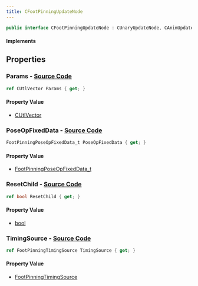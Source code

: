 ```yaml
---
title: CFootPinningUpdateNode
---
```


```csharp
public interface CFootPinningUpdateNode : CUnaryUpdateNode, CAnimUpdateNodeBase, ISchemaClass<CAnimUpdateNodeBase>, ISchemaClass<CUnaryUpdateNode>, ISchemaClass<CFootPinningUpdateNode>, ISchemaField, ISchemaClass, INativeHandle
```

#### Implements

## Properties

### **Params** - [Source Code](https://github.com/swiftly-solution/swiftlys2/blob/main/managed/src/SwiftlyS2.Generated/Schemas/Interfaces/CFootPinningUpdateNode.cs#L21)

```csharp
ref CUtlVector Params { get; }
```

#### Property Value

- [CUtlVector](/docs/api/)

### **PoseOpFixedData** - [Source Code](https://github.com/swiftly-solution/swiftlys2/blob/main/managed/src/SwiftlyS2.Generated/Schemas/Interfaces/CFootPinningUpdateNode.cs#L16)

```csharp
FootPinningPoseOpFixedData_t PoseOpFixedData { get; }
```

#### Property Value

- [FootPinningPoseOpFixedData_t](/docs/api/shared/schemadefinitions/footpinningposeopfixeddata_t)

### **ResetChild** - [Source Code](https://github.com/swiftly-solution/swiftlys2/blob/main/managed/src/SwiftlyS2.Generated/Schemas/Interfaces/CFootPinningUpdateNode.cs#L23)

```csharp
ref bool ResetChild { get; }
```

#### Property Value

- [bool](https://learn.microsoft.com/dotnet/api/system.boolean)

### **TimingSource** - [Source Code](https://github.com/swiftly-solution/swiftlys2/blob/main/managed/src/SwiftlyS2.Generated/Schemas/Interfaces/CFootPinningUpdateNode.cs#L18)

```csharp
ref FootPinningTimingSource TimingSource { get; }
```

#### Property Value

- [FootPinningTimingSource](/docs/api/shared/schemadefinitions/footpinningtimingsource)

